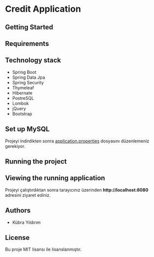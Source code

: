 # Credit Application

## Getting Started


## Requirements


## Technology stack
* Spring Boot
* Spring Data Jpa
* Spring Security
* Thymeleaf
* Hibernate
* PostreSQL
* Lombok
* jQuery
* Bootstrap



## Set up MySQL
Projeyi indirdikten sonra  [application.properties](https://github.com/kbryldrm1673/CreditApplication/blob/master/springboot-credit-app/src/main/resources/application.properties) dosyasını düzenlemeniz gerekiyor.



## Running the project



## Viewing the running application
Projeyi çalıştırdıktan sonra tarayıcınız üzerinden **http://localhost:8080** adresini ziyaret ediniz. 

## Authors
* Kübra Yıldırım 

## License
Bu proje MIT lisansı ile lisanslanmıştır.
